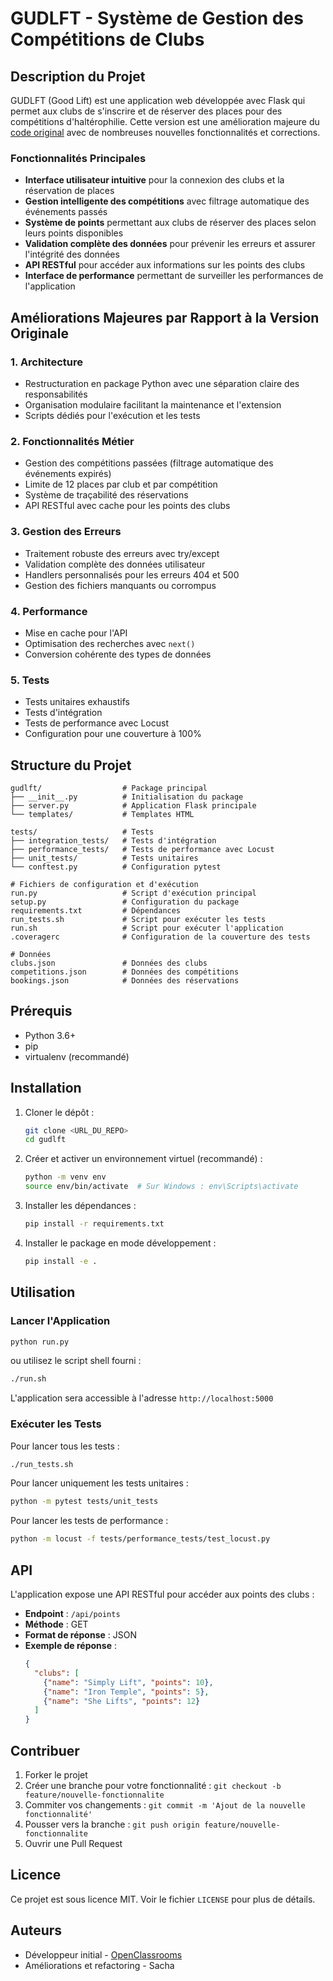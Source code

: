 # GUDLFT - Système de Gestion des Compétitions de Clubs

## Description du Projet

GUDLFT (Good Lift) est une application web développée avec Flask qui permet aux clubs de s'inscrire et de réserver des places pour des compétitions d'haltérophilie. Cette version est une amélioration majeure du [code original](https://github.com/OpenClassrooms-Student-Center/Python_Testing) avec de nombreuses nouvelles fonctionnalités et corrections.

### Fonctionnalités Principales

- **Interface utilisateur intuitive** pour la connexion des clubs et la réservation de places
- **Gestion intelligente des compétitions** avec filtrage automatique des événements passés
- **Système de points** permettant aux clubs de réserver des places selon leurs points disponibles
- **Validation complète des données** pour prévenir les erreurs et assurer l'intégrité des données
- **API RESTful** pour accéder aux informations sur les points des clubs
- **Interface de performance** permettant de surveiller les performances de l'application

## Améliorations Majeures par Rapport à la Version Originale

### 1. Architecture
- Restructuration en package Python avec une séparation claire des responsabilités
- Organisation modulaire facilitant la maintenance et l'extension
- Scripts dédiés pour l'exécution et les tests

### 2. Fonctionnalités Métier
- Gestion des compétitions passées (filtrage automatique des événements expirés)
- Limite de 12 places par club et par compétition
- Système de traçabilité des réservations
- API RESTful avec cache pour les points des clubs

### 3. Gestion des Erreurs
- Traitement robuste des erreurs avec try/except
- Validation complète des données utilisateur
- Handlers personnalisés pour les erreurs 404 et 500
- Gestion des fichiers manquants ou corrompus

### 4. Performance
- Mise en cache pour l'API
- Optimisation des recherches avec `next()`
- Conversion cohérente des types de données

### 5. Tests
- Tests unitaires exhaustifs
- Tests d'intégration
- Tests de performance avec Locust
- Configuration pour une couverture à 100%

## Structure du Projet

```
gudlft/                  # Package principal
├── __init__.py          # Initialisation du package
├── server.py            # Application Flask principale
└── templates/           # Templates HTML

tests/                   # Tests
├── integration_tests/   # Tests d'intégration
├── performance_tests/   # Tests de performance avec Locust
├── unit_tests/          # Tests unitaires
└── conftest.py          # Configuration pytest

# Fichiers de configuration et d'exécution
run.py                   # Script d'exécution principal
setup.py                 # Configuration du package
requirements.txt         # Dépendances
run_tests.sh             # Script pour exécuter les tests
run.sh                   # Script pour exécuter l'application
.coveragerc              # Configuration de la couverture des tests

# Données
clubs.json               # Données des clubs
competitions.json        # Données des compétitions
bookings.json            # Données des réservations
```

## Prérequis

- Python 3.6+
- pip
- virtualenv (recommandé)

## Installation

1. Cloner le dépôt :
   ```bash
   git clone <URL_DU_REPO>
   cd gudlft
   ```

2. Créer et activer un environnement virtuel (recommandé) :
   ```bash
   python -m venv env
   source env/bin/activate  # Sur Windows : env\Scripts\activate
   ```

3. Installer les dépendances :
   ```bash
   pip install -r requirements.txt
   ```

4. Installer le package en mode développement :
   ```bash
   pip install -e .
   ```

## Utilisation

### Lancer l'Application

```bash
python run.py
```
ou utilisez le script shell fourni :
```bash
./run.sh
```

L'application sera accessible à l'adresse `http://localhost:5000`

### Exécuter les Tests

Pour lancer tous les tests :
```bash
./run_tests.sh
```

Pour lancer uniquement les tests unitaires :
```bash
python -m pytest tests/unit_tests
```

Pour lancer les tests de performance :
```bash
python -m locust -f tests/performance_tests/test_locust.py
```

## API

L'application expose une API RESTful pour accéder aux points des clubs :

- **Endpoint** : `/api/points`
- **Méthode** : GET
- **Format de réponse** : JSON
- **Exemple de réponse** :
  ```json
  {
    "clubs": [
      {"name": "Simply Lift", "points": 10},
      {"name": "Iron Temple", "points": 5},
      {"name": "She Lifts", "points": 12}
    ]
  }
  ```

## Contribuer

1. Forker le projet
2. Créer une branche pour votre fonctionnalité : `git checkout -b feature/nouvelle-fonctionnalite`
3. Commiter vos changements : `git commit -m 'Ajout de la nouvelle fonctionnalité'`
4. Pousser vers la branche : `git push origin feature/nouvelle-fonctionnalite`
5. Ouvrir une Pull Request

## Licence

Ce projet est sous licence MIT. Voir le fichier `LICENSE` pour plus de détails.

## Auteurs

- Développeur initial - [OpenClassrooms](https://github.com/OpenClassrooms-Student-Center)
- Améliorations et refactoring - Sacha
